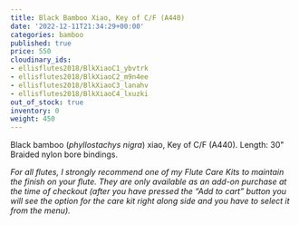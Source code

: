 ```yaml
---
title: Black Bamboo Xiao, Key of C/F (A440)
date: '2022-12-11T21:34:29+00:00'
categories: bamboo
published: true
price: 550
cloudinary_ids:
- ellisflutes2018/BlkXiaoC1_ybvtrk
- ellisflutes2018/BlkXiaoC2_m9n4ee
- ellisflutes2018/BlkXiaoC3_lanahv
- ellisflutes2018/BlkXiaoC4_lxuzki
out_of_stock: true
inventory: 0
weight: 450
---
```


Black bamboo (*phyllostachys nigra*) xiao, Key of C/F (A440).  Length: 30"  Braided nylon bore bindings.  

*For all flutes, I strongly recommend one of my Flute Care Kits to maintain the finish on your flute. They are only available as an add-on purchase at the time of checkout (after you have pressed the “Add to cart” button you will see the option for the care kit right along side and you have to select it from the menu).*